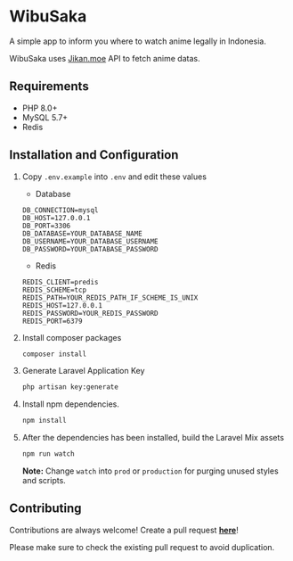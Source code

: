 # WibuSaka

A simple app to inform you where to watch anime legally in Indonesia.

WibuSaka uses [Jikan.moe](https://jikan.moe) API to fetch anime datas.

## Requirements
- PHP 8.0+
- MySQL 5.7+
- Redis

## Installation and Configuration

1. Copy `.env.example` into `.env` and edit these values

    - Database
    ```env
    DB_CONNECTION=mysql
    DB_HOST=127.0.0.1
    DB_PORT=3306
    DB_DATABASE=YOUR_DATABASE_NAME
    DB_USERNAME=YOUR_DATABASE_USERNAME
    DB_PASSWORD=YOUR_DATABASE_PASSWORD
    ```
    - Redis
    ```env
    REDIS_CLIENT=predis
    REDIS_SCHEME=tcp
    REDIS_PATH=YOUR_REDIS_PATH_IF_SCHEME_IS_UNIX
    REDIS_HOST=127.0.0.1
    REDIS_PASSWORD=YOUR_REDIS_PASSWORD
    REDIS_PORT=6379
    ```

2. Install composer packages
    ```bash
    composer install
    ```

3. Generate Laravel Application Key
    ```bash
    php artisan key:generate
    ```

3. Install npm dependencies.
    ```bash 
    npm install
    ```

4. After the dependencies has been installed, build the Laravel Mix assets
    ```bash
    npm run watch
    ```
    **Note:** Change `watch` into `prod` or `production` for purging unused styles and scripts.

## Contributing

Contributions are always welcome! Create a pull request **[here](https://github.com/qctfw/wibusaka/pulls)**!

Please make sure to check the existing pull request to avoid duplication.

  